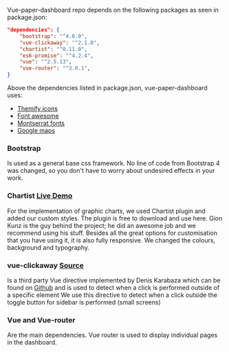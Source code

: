 
Vue-paper-dashboard repo depends on the following packages as seen in package.json:

```json
"dependencies": {
    "bootstrap": "^4.0.0",
    "vue-clickaway": "^2.1.0",
    "chartist": "^0.11.0",
    "es6-promise": "^4.2.4",
    "vue": "^2.5.13",
    "vue-router": "^3.0.1",
}
```

Above the dependencies listed in package.json, vue-paper-dashboard uses:

- [Themify icons](https://themify.me/themify-icons)
- [Font awesome](http://fontawesome.io/icons/)
- [Montserrat fonts](https://fonts.googleapis.com/css?family=Montserrat)
- [Google maps](https://maps.googleapis.com/maps/api/js?libraries=places)


### Bootstrap
Is used as a general base css framework. No line of code from Bootstrap 4 was changed, so you don't have to worry about undesired effects in your work.

### Chartist [Live Demo](https://cristijora.github.io/vue-paper-dashboard/#/admin/overview)
For the implementation of graphic charts, we used Chartist plugin and added our custom styles. The plugin is free to download and use here.
Gion Kunz is the guy behind the project; he did an awesome job and we recommend using his stuff.
Besides all the great options for customisation that you have using it, it is also fully responsive.
We changed the colours, background and typography.

### vue-clickaway [Source](https://github.com/simplesmiler/vue-clickaway)

Is a third party Vue directive implemented by Denis Karabaza which can be found on [Github](https://github.com/simplesmiler/vue-clickaway)
and is used to detect when a click is performed outside of a specific element
We use this directive to detect when a click outside the toggle button for sidebar is performed (small screens)

### Vue and Vue-router
Are the main dependencies. Vue router is used to display individual pages in the dashboard.
